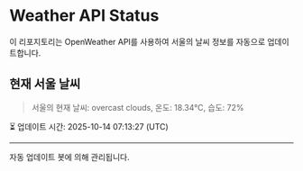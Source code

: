 
# Weather API Status

이 리포지토리는 OpenWeather API를 사용하여 서울의 날씨 정보를 자동으로 업데이트합니다.

## 현재 서울 날씨
> 서울의 현재 날씨: overcast clouds, 온도: 18.34°C, 습도: 72%

⏳ 업데이트 시간: 2025-10-14 07:13:27 (UTC)

---
자동 업데이트 봇에 의해 관리됩니다.
